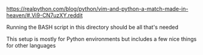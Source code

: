 https://realpython.com/blog/python/vim-and-python-a-match-made-in-heaven/#.Vi9-CN7uzXY.reddit

Running the BASH script in this directory should be all that's needed

This setup is mostly for Python environments but includes a few nice things for other languages
